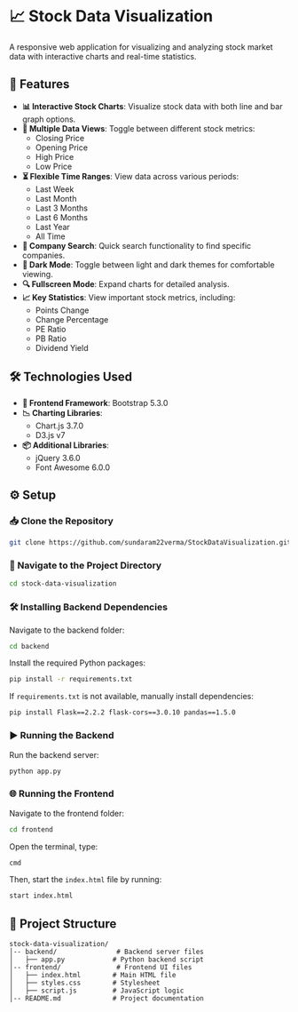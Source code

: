 # 📈 Stock Data Visualization

A responsive web application for visualizing and analyzing stock market data with interactive charts and real-time statistics.

## 🚀 Features

- **📊 Interactive Stock Charts**: Visualize stock data with both line and bar graph options.
- **📌 Multiple Data Views**: Toggle between different stock metrics:
  - Closing Price
  - Opening Price
  - High Price
  - Low Price
- **⏳ Flexible Time Ranges**: View data across various periods:
  - Last Week
  - Last Month
  - Last 3 Months
  - Last 6 Months
  - Last Year
  - All Time
- **🔎 Company Search**: Quick search functionality to find specific companies.
- **🌙 Dark Mode**: Toggle between light and dark themes for comfortable viewing.
- **🔍 Fullscreen Mode**: Expand charts for detailed analysis.
- **📈 Key Statistics**: View important stock metrics, including:
  - Points Change
  - Change Percentage
  - PE Ratio
  - PB Ratio
  - Dividend Yield

## 🛠 Technologies Used

- **🎨 Frontend Framework**: Bootstrap 5.3.0
- **📉 Charting Libraries**:
  - Chart.js 3.7.0
  - D3.js v7
- **📦 Additional Libraries**:
  - jQuery 3.6.0
  - Font Awesome 6.0.0

## ⚙️ Setup

### 📥 Clone the Repository

```bash
git clone https://github.com/sundaram22verma/StockDataVisualization.git
```

### 📂 Navigate to the Project Directory

```bash
cd stock-data-visualization
```

### 🛠 Installing Backend Dependencies

Navigate to the backend folder:

```bash
cd backend
```

Install the required Python packages:

```bash
pip install -r requirements.txt
```

If `requirements.txt` is not available, manually install dependencies:

```bash
pip install Flask==2.2.2 flask-cors==3.0.10 pandas==1.5.0
```

### ▶️ Running the Backend

Run the backend server:

```bash
python app.py
```

### 🌐 Running the Frontend

Navigate to the frontend folder:

```bash
cd frontend
```

Open the terminal, type:

```bash
cmd
```

Then, start the `index.html` file by running:

```bash
start index.html
```

## 📁 Project Structure

```
stock-data-visualization/
│-- backend/               # Backend server files
│   ├── app.py            # Python backend script
│-- frontend/              # Frontend UI files
│   ├── index.html        # Main HTML file
│   ├── styles.css        # Stylesheet
│   ├── script.js         # JavaScript logic
│-- README.md             # Project documentation
```

